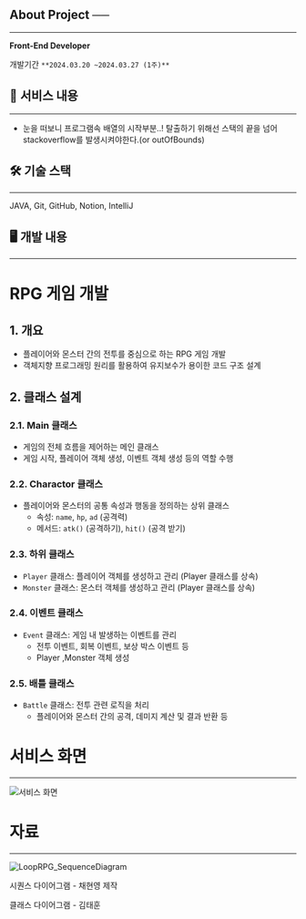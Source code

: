 ## **About Project ──**

---

**Front-End Developer**

개발기간  `**2024.03.20 ~2024.03.27 (1주)**`


## 📜 서비스 내용

---

- 눈을 떠보니 프로그램속 배열의 시작부분..! 탈출하기 위해선 스택의 끝을 넘어 stackoverflow를 발생시켜야한다.(or outOfBounds)

## 🛠 기술 스택

---

JAVA, Git, GitHub, Notion, IntelliJ

## 🖥 개발 내용

---

# RPG 게임 개발

## 1. 개요

- 플레이어와 몬스터 간의 전투를 중심으로 하는 RPG 게임 개발
- 객체지향 프로그래밍 원리를 활용하여 유지보수가 용이한 코드 구조 설계

## 2. 클래스 설계

### 2.1. Main 클래스

- 게임의 전체 흐름을 제어하는 메인 클래스
- 게임 시작, 플레이어 객체 생성, 이벤트 객체 생성 등의 역할 수행

### 2.2. Charactor 클래스

- 플레이어와 몬스터의 공통 속성과 행동을 정의하는 상위 클래스
    - 속성: `name`, `hp`, `ad` (공격력)
    - 메서드: `atk()` (공격하기), `hit()` (공격 받기)

### 2.3. 하위 클래스

- `Player` 클래스: 플레이어 객체를 생성하고 관리 (Player 클래스를 상속)
- `Monster` 클래스: 몬스터 객체를 생성하고 관리 (Player 클래스를 상속)

### 2.4. 이벤트 클래스

- `Event` 클래스: 게임 내 발생하는 이벤트를 관리
    - 전투 이벤트, 회복 이벤트, 보상 박스 이벤트 등
    - Player ,Monster 객체 생성

### 2.5. 배틀 클래스

- `Battle` 클래스: 전투 관련 로직을 처리
    - 플레이어와 몬스터 간의 공격, 데미지 계산 및  결과 반환 등

# 서비스 화면

---
![서비스 화면](https://github.com/CheHyeonYeong/LooPRPG/assets/62824602/9c9684a7-4761-46b5-8632-91847e44dcd9)


# 자료

---


![LoopRPG_SequenceDiagram](https://github.com/CheHyeonYeong/LooPRPG/assets/62824602/a9deb9b0-48e2-44dd-9a79-d244a309398f)

시퀀스 다이어그램 - 채현영 제작

클래스 다이어그램 - 김태훈


